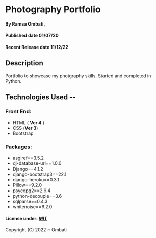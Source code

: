 # Photography Portfolio

#### By **Ramsa Ombati**, 
#### Published date **01/07/20**
#### Recent Release date **11/12/22**


## Description

Portfolio to showcase my photgraphy skills.
Started and completed in Python.


## Technologies Used --

### Front End:
- HTML ( **Ver 4** )
- CSS (**Ver 3**)
- Bootstrap

### Packages:
- asgiref==3.5.2
- dj-database-url==1.0.0
- Django==4.1.2
- django-bootstrap3==22.1
- django-heroku==0.3.1
- Pillow==9.2.0
- psycopg2==2.9.4
- python-decouple==3.6
- sqlparse==0.4.3
- whitenoise==6.2.0


#### License under: [***MIT***](https://github.com/ramza007/Photography.io/blob/master/LICENSE)

Copyright (C) 2022 ~ Ombati
